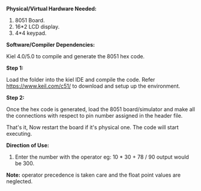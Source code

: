 **Physical/Virtual Hardware Needed:**

1. 8051 Board.
2. 16*2 LCD display.
3. 4*4 keypad.

**Software/Compiler Dependencies:**

Kiel 4.0/5.0 to compile and generate the 8051 hex code.

**Step 1:**

Load the folder into the kiel IDE and compile the code. Refer https://www.keil.com/c51/ to download and setup up the environment.

**Step 2:**

Once the hex code is generated, load the 8051 board/simulator and make all the connections with respect to pin number assigned in the header file.

That's it, Now restart the board if it's physical one. The code will start executing.

**Direction of Use:**

1. Enter the number with the operator eg: 10 * 30 + 78 / 90 output would be 300.

**Note:** operator precedence is taken care and the float point values are neglected.
